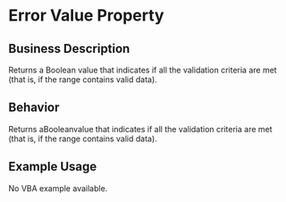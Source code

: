# Error Value Property

## Business Description
Returns a Boolean value that indicates if all the validation criteria are met (that is, if the range contains valid data).

## Behavior
Returns aBooleanvalue that indicates if all the validation criteria are met (that is, if the range contains valid data).

## Example Usage
No VBA example available.